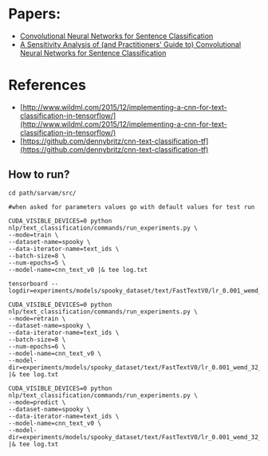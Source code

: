 # Papers:
- [Convolutional Neural Networks for Sentence Classification](http://www.aclweb.org/anthology/D14-1181)
- [A Sensitivity Analysis of (and Practitioners' Guide to) Convolutional Neural Networks for Sentence Classification](http://arxiv.org/abs/1510.03820)

# References
- [http://www.wildml.com/2015/12/implementing-a-cnn-for-text-classification-in-tensorflow/](http://www.wildml.com/2015/12/implementing-a-cnn-for-text-classification-in-tensorflow/)
- [https://github.com/dennybritz/cnn-text-classification-tf](https://github.com/dennybritz/cnn-text-classification-tf)

## How to run?


```
cd path/sarvam/src/

#when asked for parameters values go with default values for test run

CUDA_VISIBLE_DEVICES=0 python nlp/text_classification/commands/run_experiments.py \
--mode=train \
--dataset-name=spooky \
--data-iterator-name=text_ids \
--batch-size=8 \
--num-epochs=5 \
--model-name=cnn_text_v0 |& tee log.txt

tensorboard --logdir=experiments/models/spooky_dataset/text/FastTextV0/lr_0.001_wemd_32_keep_0.5/

CUDA_VISIBLE_DEVICES=0 python nlp/text_classification/commands/run_experiments.py \
--mode=retrain \
--dataset-name=spooky \
--data-iterator-name=text_ids \
--batch-size=8 \
--num-epochs=6 \
--model-name=cnn_text_v0 \
--model-dir=experiments/models/spooky_dataset/text/FastTextV0/lr_0.001_wemd_32_keep_0.5/ |& tee log.txt

CUDA_VISIBLE_DEVICES=0 python nlp/text_classification/commands/run_experiments.py \
--mode=predict \
--dataset-name=spooky \
--data-iterator-name=text_ids \
--model-name=cnn_text_v0 \
--model-dir=experiments/models/spooky_dataset/text/FastTextV0/lr_0.001_wemd_32_keep_0.5/ |& tee log.txt
```